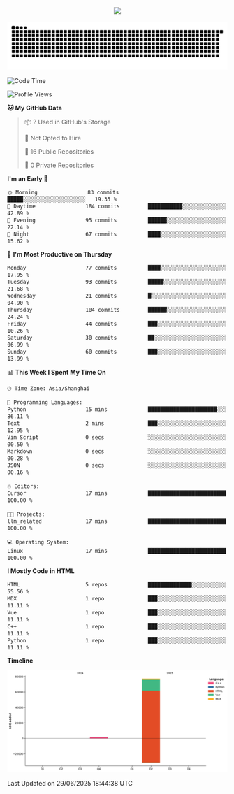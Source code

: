 <div id="header" align="center">
  <img src="https://media.giphy.com/media/du3J3cXyzhj75IOgvA/giphy.gif" width="120"/>
</div>



![](https://raw.githubusercontent.com/iocion/iocion/refs/heads/output/github-contribution-grid-snake.svg)


<!--START_SECTION:waka-->
![Code Time](http://img.shields.io/badge/Code%20Time-6%20hrs%2045%20mins-blue)

![Profile Views](http://img.shields.io/badge/Profile%20Views-77-blue)

**🐱 My GitHub Data** 

> 📦 ? Used in GitHub's Storage 
 > 
> 🚫 Not Opted to Hire
 > 
> 📜 16 Public Repositories 
 > 
> 🔑 0 Private Repositories 
 > 
**I'm an Early 🐤** 

```text
🌞 Morning                83 commits          █████░░░░░░░░░░░░░░░░░░░░   19.35 % 
🌆 Daytime                184 commits         ███████████░░░░░░░░░░░░░░   42.89 % 
🌃 Evening                95 commits          ██████░░░░░░░░░░░░░░░░░░░   22.14 % 
🌙 Night                  67 commits          ████░░░░░░░░░░░░░░░░░░░░░   15.62 % 
```
📅 **I'm Most Productive on Thursday** 

```text
Monday                   77 commits          ████░░░░░░░░░░░░░░░░░░░░░   17.95 % 
Tuesday                  93 commits          █████░░░░░░░░░░░░░░░░░░░░   21.68 % 
Wednesday                21 commits          █░░░░░░░░░░░░░░░░░░░░░░░░   04.90 % 
Thursday                 104 commits         ██████░░░░░░░░░░░░░░░░░░░   24.24 % 
Friday                   44 commits          ███░░░░░░░░░░░░░░░░░░░░░░   10.26 % 
Saturday                 30 commits          ██░░░░░░░░░░░░░░░░░░░░░░░   06.99 % 
Sunday                   60 commits          ███░░░░░░░░░░░░░░░░░░░░░░   13.99 % 
```


📊 **This Week I Spent My Time On** 

```text
🕑︎ Time Zone: Asia/Shanghai

💬 Programming Languages: 
Python                   15 mins             ██████████████████████░░░   86.11 % 
Text                     2 mins              ███░░░░░░░░░░░░░░░░░░░░░░   12.95 % 
Vim Script               0 secs              ░░░░░░░░░░░░░░░░░░░░░░░░░   00.50 % 
Markdown                 0 secs              ░░░░░░░░░░░░░░░░░░░░░░░░░   00.28 % 
JSON                     0 secs              ░░░░░░░░░░░░░░░░░░░░░░░░░   00.16 % 

🔥 Editors: 
Cursor                   17 mins             █████████████████████████   100.00 % 

🐱‍💻 Projects: 
llm_related              17 mins             █████████████████████████   100.00 % 

💻 Operating System: 
Linux                    17 mins             █████████████████████████   100.00 % 
```

**I Mostly Code in HTML** 

```text
HTML                     5 repos             ██████████████░░░░░░░░░░░   55.56 % 
MDX                      1 repo              ███░░░░░░░░░░░░░░░░░░░░░░   11.11 % 
Vue                      1 repo              ███░░░░░░░░░░░░░░░░░░░░░░   11.11 % 
C++                      1 repo              ███░░░░░░░░░░░░░░░░░░░░░░   11.11 % 
Python                   1 repo              ███░░░░░░░░░░░░░░░░░░░░░░   11.11 % 
```



**Timeline**

![Lines of Code chart](https://raw.githubusercontent.com/iocion/iocion/main/assets/bar_graph.png)


 Last Updated on 29/06/2025 18:44:38 UTC
<!--END_SECTION:waka-->
